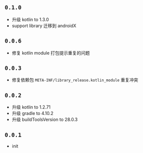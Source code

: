 ## `0.1.0`
- 升级 kotlin to 1.3.0
- support library 迁移到 androidX

## `0.0.6`
- 修复 kotlin module 打包提示重复的问题

## `0.0.3`
- 修复依赖包 `META-INF/library_release.kotlin_module` 重复冲突

## `0.0.2`
- 升级 kotlin to 1.2.71
- 升级 gradle to 4.10.2
- 升级 buildToolsVersion to 28.0.3

## `0.0.1`
- init